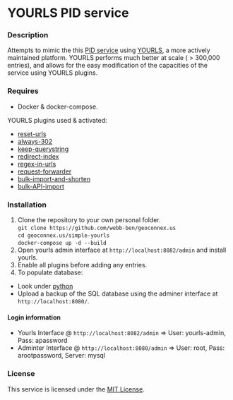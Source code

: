 # YOURLS PID service

### Description
Attempts to mimic the this [PID service](https://github.com/SISS/PID) using [YOURLS](https://yourls.org), a more actively maintained platform.
YOURLS performs much better at scale ( > 300,000 entries), and allows for the easy modification of the capacities of the service using YOURLS plugins. 

### Requires
- Docker & docker-compose.

YOURLS plugins used & activated:
- [reset-urls](https://gist.github.com/ozh/a0090f46569b50835520d95f9481d9fd#file-plugin-php) 
- [always-302](https://github.com/tinjaw/Always-302)
- [keep-querystring](https://github.com/rinogo/yourls-keep-query-string)
- [redirect-index](https://github.com/tomslominski/yourls-redirect-index)
- [regex-in-urls](https://github.com/webb-ben/plugins/tree/master/regex-in-urls)
- [request-forwarder](https://github.com/webb-ben/plugins/tree/master/request-forward)
- [bulk-import-and-shorten](https://github.com/vaughany/yourls-bulk-import-and-shorten)
- [bulk-API-import](https://github.com/webb-ben/plugins/tree/main/bulk-api-import)

### Installation

1. Clone the repository to your own personal folder. <br>
   `git clone https://github.com/webb-ben/geoconnex.us`<br>
   `cd geoconnex.us/simple-yourls`<br>
   `docker-compose up -d --build`
2. Open yourls admin interface at `http://localhost:8082/admin` and install yourls.
3. Enable all plugins before adding any entries. 
4. To populate database:
 - Look under [python](python/README.md)
 - Upload a backup of the SQL database using the adminer interface at `http://localhost:8080/`.

#### Login information
- Yourls Interface @ `http://localhost:8082/admin` => User: yourls-admin, Pass: apassword
- Adminter Interface @ `http://localhost:8080/admin` => User: root, Pass: arootpassword, Server: mysql

### License
This service is licensed under the [MIT License](LICENSE).
